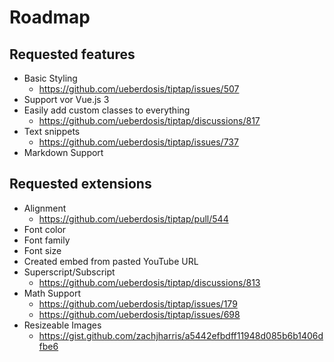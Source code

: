 # Roadmap

## Requested features

* Basic Styling
    * https://github.com/ueberdosis/tiptap/issues/507
* Support vor Vue.js 3
* Easily add custom classes to everything
    * https://github.com/ueberdosis/tiptap/discussions/817
* Text snippets
    * https://github.com/ueberdosis/tiptap/issues/737
* Markdown Support

## Requested extensions

* Alignment
    * https://github.com/ueberdosis/tiptap/pull/544
* Font color
* Font family
* Font size
* Created embed from pasted YouTube URL
* Superscript/Subscript
    * https://github.com/ueberdosis/tiptap/discussions/813
* Math Support
    * https://github.com/ueberdosis/tiptap/issues/179
    * https://github.com/ueberdosis/tiptap/issues/698
* Resizeable Images
    * https://gist.github.com/zachjharris/a5442efbdff11948d085b6b1406dfbe6